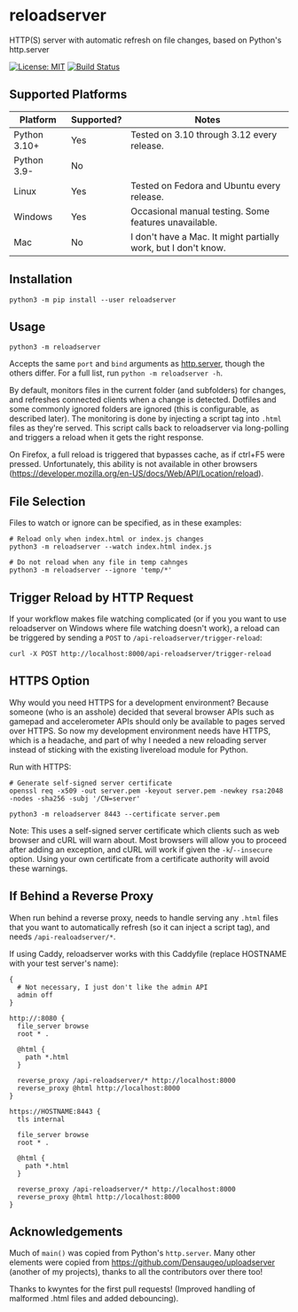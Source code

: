 # reloadserver

HTTP(S) server with automatic refresh on file changes, based on Python\'s http.server 

[![License: MIT](https://img.shields.io/badge/license-MIT-blue.svg)](https://mit-license.org/)
[![Build Status](https://travis-ci.com/Densaugeo/reloadserver.svg?branch=main)](https://travis-ci.com/github/Densaugeo/reloadserver)

## Supported Platforms

| Platform | Supported? | Notes |
|-|-|-|
| Python 3.10+ | Yes | Tested on 3.10 through 3.12 every release. |
| Python 3.9- | No | |
| Linux | Yes | Tested on Fedora and Ubuntu every release. |
| Windows | Yes | Occasional manual testing. Some features unavailable. |
| Mac | No | I don't have a Mac. It might partially work, but I don't know. |

## Installation

~~~
python3 -m pip install --user reloadserver
~~~

## Usage

~~~
python3 -m reloadserver
~~~

Accepts the same `port` and `bind` arguments as [http.server](https://docs.python.org/3/library/http.server.html), though the others differ. For a full list, run `python -m reloadserver -h`.

By default, monitors files in the current folder (and subfolders) for changes, and refreshes connected clients when a change is detected. Dotfiles and some commonly ignored folders are ignored (this is configurable, as described later). The monitoring is done by injecting a script tag into `.html` files as they're served. This script calls back to reloadserver via long-polling and triggers a reload when it gets the right response.

On Firefox, a full reload is triggered that bypasses cache, as if ctrl+F5 were pressed. Unfortunately, this ability is not available in other browsers (https://developer.mozilla.org/en-US/docs/Web/API/Location/reload).

## File Selection

Files to watch or ignore can be specified, as in these examples:
~~~
# Reload only when index.html or index.js changes
python3 -m reloadserver --watch index.html index.js

# Do not reload when any file in temp cahnges
python3 -m reloadserver --ignore 'temp/*'
~~~

## Trigger Reload by HTTP Request

If your workflow makes file watching complicated (or if you you want to use reloadserver on Windows where file watching doesn't work), a reload can be triggered by sending a `POST` to `/api-reloadserver/trigger-reload`:
~~~
curl -X POST http://localhost:8000/api-reloadserver/trigger-reload
~~~

## HTTPS Option

Why would you need HTTPS for a development environment? Because someone (who is an asshole) decided that several browser APIs such as gamepad and accelerometer APIs should only be available to pages served over HTTPS. So now my development environment needs have HTTPS, which is a headache, and part of why I needed a new reloading server instead of sticking with the existing livereload module for Python.

Run with HTTPS:
~~~
# Generate self-signed server certificate
openssl req -x509 -out server.pem -keyout server.pem -newkey rsa:2048 -nodes -sha256 -subj '/CN=server'

python3 -m reloadserver 8443 --certificate server.pem
~~~

Note: This uses a self-signed server certificate which clients such as web browser and cURL will warn about. Most browsers will allow you to proceed after adding an exception, and cURL will work if given the `-k`/`--insecure` option. Using your own certificate from a certificate authority will avoid these warnings.

## If Behind a Reverse Proxy

When run behind a reverse proxy, needs to handle serving any `.html` files that you want to automatically refresh (so it can inject a script tag), and needs `/api-realoadserver/*`.

If using Caddy, reloadserver works with this Caddyfile (replace HOSTNAME with your test server's name):
~~~
{
  # Not necessary, I just don't like the admin API
  admin off
}

http://:8080 {
  file_server browse
  root * .
  
  @html {
    path *.html
  }
  
  reverse_proxy /api-reloadserver/* http://localhost:8000
  reverse_proxy @html http://localhost:8000
}

https://HOSTNAME:8443 {
  tls internal
  
  file_server browse
  root * .
  
  @html {
    path *.html
  }
  
  reverse_proxy /api-reloadserver/* http://localhost:8000
  reverse_proxy @html http://localhost:8000
}
~~~

## Acknowledgements

Much of `main()` was copied from Python's `http.server`. Many other elements were copied from https://github.com/Densaugeo/uploadserver (another of my projects), thanks to all the contributors over there too!

Thanks to kwyntes for the first pull requests! (Improved handling of malformed .html files and added debouncing).
